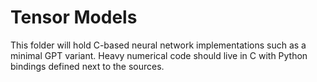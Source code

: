 # Tensor Models

This folder will hold C-based neural network implementations such as a
minimal GPT variant. Heavy numerical code should live in C with Python
bindings defined next to the sources.
